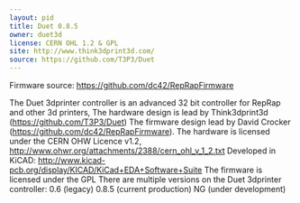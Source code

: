 ```yaml
---
layout: pid
title: Duet 0.8.5
owner: duet3d
license: CERN OHL 1.2 & GPL
site: http://www.think3dprint3d.com/
source: https://github.com/T3P3/Duet
---
```

Firmware source: https://github.com/dc42/RepRapFirmware

The Duet 3dprinter controller is an advanced 32 bit controller for RepRap and other 3d printers,
The hardware design is lead by Think3dprint3d (https://github.com/T3P3/Duet)
The firmware design lead by David Crocker (https://github.com/dc42/RepRapFirmware).
The hardware is licensed under the CERN OHW Licence v1.2, 
http://www.ohwr.org/attachments/2388/cern_ohl_v_1_2.txt
Developed in KiCAD: http://www.kicad-pcb.org/display/KICAD/KiCad+EDA+Software+Suite
The firmware is licensed under the GPL
There are multiple versions on the Duet 3dprinter controller:
0.6 (legacy)
0.8.5 (current production)
NG (under development)
